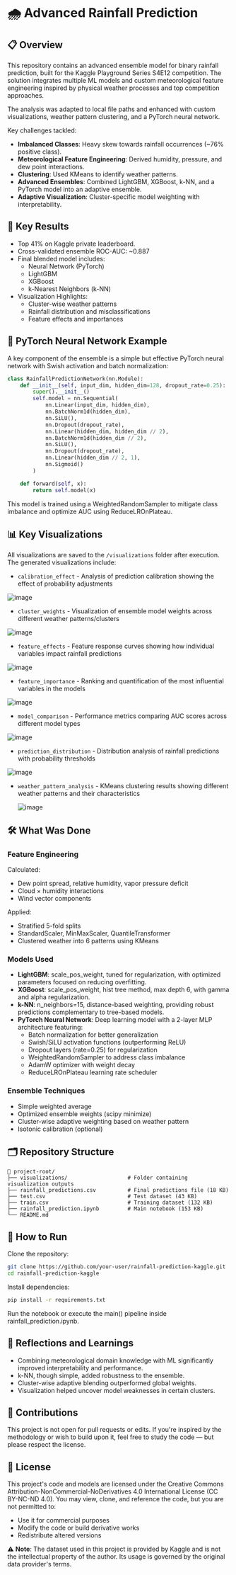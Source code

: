 # 🌧️ Advanced Rainfall Prediction

## 📋 Overview
This repository contains an advanced ensemble model for binary rainfall prediction, built for the Kaggle Playground Series S4E12 competition. The solution integrates multiple ML models and custom meteorological feature engineering inspired by physical weather processes and top competition approaches.

The analysis was adapted to local file paths and enhanced with custom visualizations, weather pattern clustering, and a PyTorch neural network.

Key challenges tackled:
- **Imbalanced Classes**: Heavy skew towards rainfall occurrences (~76% positive class).
- **Meteorological Feature Engineering**: Derived humidity, pressure, and dew point interactions.
- **Clustering**: Used KMeans to identify weather patterns.
- **Advanced Ensembles**: Combined LightGBM, XGBoost, k-NN, and a PyTorch model into an adaptive ensemble.
- **Adaptive Visualization**: Cluster-specific model weighting with interpretability.

## 🎯 Key Results
- Top 41% on Kaggle private leaderboard.
- Cross-validated ensemble ROC-AUC: ~0.887
- Final blended model includes:
  - Neural Network (PyTorch)
  - LightGBM
  - XGBoost
  - k-Nearest Neighbors (k-NN)
- Visualization Highlights:
  - Cluster-wise weather patterns
  - Rainfall distribution and misclassifications
  - Feature effects and importances

## 🧪 PyTorch Neural Network Example
A key component of the ensemble is a simple but effective PyTorch neural network with Swish activation and batch normalization:

```python
class RainfallPredictionNetwork(nn.Module):
    def __init__(self, input_dim, hidden_dim=128, dropout_rate=0.25):
        super().__init__()
        self.model = nn.Sequential(
            nn.Linear(input_dim, hidden_dim),
            nn.BatchNorm1d(hidden_dim),
            nn.SiLU(),
            nn.Dropout(dropout_rate),
            nn.Linear(hidden_dim, hidden_dim // 2),
            nn.BatchNorm1d(hidden_dim // 2),
            nn.SiLU(),
            nn.Dropout(dropout_rate),
            nn.Linear(hidden_dim // 2, 1),
            nn.Sigmoid()
        )

    def forward(self, x):
        return self.model(x)
```

This model is trained using a WeightedRandomSampler to mitigate class imbalance and optimize AUC using ReduceLROnPlateau.

## 📊 Key Visualizations
All visualizations are saved to the `/visualizations` folder after execution. The generated visualizations include:
- `calibration_effect` - Analysis of prediction calibration showing the effect of probability adjustments

![image](https://github.com/user-attachments/assets/9cfad060-f959-4c5f-8734-8b45f65eee07)

- `cluster_weights` - Visualization of ensemble model weights across different weather patterns/clusters

![image](https://github.com/user-attachments/assets/15f554ab-46bd-4a92-8901-d17f1aac81fe)
  
- `feature_effects` - Feature response curves showing how individual variables impact rainfall predictions

![image](https://github.com/user-attachments/assets/d05cf47e-6e0f-47d3-b830-d8154f9ef410)
  
- `feature_importance` - Ranking and quantification of the most influential variables in the models

![image](https://github.com/user-attachments/assets/dc9a7472-67a8-4618-92cc-71b38cf41644)

- `model_comparison` - Performance metrics comparing AUC scores across different model types

![image](https://github.com/user-attachments/assets/c30f86f7-a5f0-41a6-a482-943e45ced227)

- `prediction_distribution` - Distribution analysis of rainfall predictions with probability thresholds

![image](https://github.com/user-attachments/assets/957c2400-9aa4-405e-809b-86c242d9c6bf)

- `weather_pattern_analysis` - KMeans clustering results showing different weather patterns and their characteristics

  ![image](https://github.com/user-attachments/assets/230e7efa-9b71-43be-ace0-8373f693ed30)

## 🛠️ What Was Done

### Feature Engineering
Calculated:
- Dew point spread, relative humidity, vapor pressure deficit
- Cloud × humidity interactions
- Wind vector components

Applied:
- Stratified 5-fold splits
- StandardScaler, MinMaxScaler, QuantileTransformer
- Clustered weather into 6 patterns using KMeans

### Models Used
- **LightGBM**: scale_pos_weight, tuned for regularization, with optimized parameters focused on reducing overfitting.
- **XGBoost**: scale_pos_weight, hist tree method, max depth 6, with gamma and alpha regularization.
- **k-NN**: n_neighbors=15, distance-based weighting, providing robust predictions complementary to tree-based models.
- **PyTorch Neural Network**: Deep learning model with a 2-layer MLP architecture featuring:
  - Batch normalization for better generalization
  - Swish/SiLU activation functions (outperforming ReLU)
  - Dropout layers (rate=0.25) for regularization
  - WeightedRandomSampler to address class imbalance
  - AdamW optimizer with weight decay
  - ReduceLROnPlateau learning rate scheduler

### Ensemble Techniques
- Simple weighted average
- Optimized ensemble weights (scipy minimize)
- Cluster-wise adaptive weighting based on weather pattern
- Isotonic calibration (optional)

## 🗂️ Repository Structure
```
📁 project-root/
├── visualizations/                   # Folder containing visualization outputs
├── rainfall_predictions.csv          # Final predictions file (18 KB)
├── test.csv                          # Test dataset (43 KB)
├── train.csv                         # Training dataset (132 KB)
├── rainfall_prediction.ipynb         # Main notebook (153 KB)
└── README.md
```

## 🚀 How to Run
Clone the repository:
```bash
git clone https://github.com/your-user/rainfall-prediction-kaggle.git
cd rainfall-prediction-kaggle
```

Install dependencies:
```bash
pip install -r requirements.txt
```

Run the notebook or execute the main() pipeline inside rainfall_prediction.ipynb.

## 🧠 Reflections and Learnings
- Combining meteorological domain knowledge with ML significantly improved interpretability and performance.
- k-NN, though simple, added robustness to the ensemble.
- Cluster-wise adaptive blending outperformed global weights.
- Visualization helped uncover model weaknesses in certain clusters.

## 🤝 Contributions
This project is not open for pull requests or edits. If you're inspired by the methodology or wish to build upon it, feel free to study the code — but please respect the license.

## 📜 License
This project's code and models are licensed under the Creative Commons Attribution-NonCommercial-NoDerivatives 4.0 International License (CC BY-NC-ND 4.0).
You may view, clone, and reference the code, but you are not permitted to:
- Use it for commercial purposes
- Modify the code or build derivative works
- Redistribute altered versions

⚠️ **Note**: The dataset used in this project is provided by Kaggle and is not the intellectual property of the author. Its usage is governed by the original data provider's terms.

